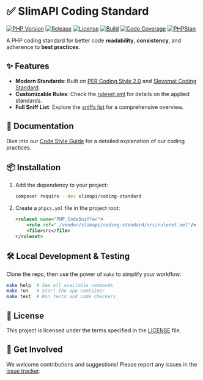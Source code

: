 # ✅ SlimAPI Coding Standard
[![PHP Version][img-php-version]][link-packagist]
[![Release][img-release]][link-release]
[![License][img-license]][link-license]
[![Build][img-build]][link-build]
[![Code Coverage][img-coverage]][link-coverage]
[![PHPStan][img-phpstan]][link-phpstan]

A PHP coding standard for better code **readability**, **consistency**, and adherence to **best practices**.

## ✨ Features

- **Modern Standards**: Built on [PER Coding Style 2.0][link-per] and [Slevomat Coding Standard][link-slevomat-coding-standard].
- **Customizable Rules**: Check the [ruleset.xml](src/ruleset.xml) for details on the applied standards.
- **Full Sniff List**: Explore the [sniffs list](SNIFFS.txt) for a comprehensive overview.

## 📘 Documentation

Dive into our [Code Style Guide](STANDARD.md) for a detailed explanation of our coding practices.

## 📦 Installation

1. Add the dependency to your project:
    ```bash
    composer require --dev slimapi/coding-standard
    ```
2. Create a `phpcs.yml` file in the project root:
    ```xml
    <ruleset name="PHP_CodeSniffer">
        <rule ref="./vendor/slimapi/coding-standard/src/ruleset.xml"/>
        <file>src</file>
    </ruleset>
    ```

## 🛠️ Local Development & Testing
Clone the repo, then use the power of `make` to simplify your workflow:

```bash
make help  # See all available commands
make run   # Start the app container
make test  # Run tests and code checkers
```


## 📜 License

This project is licensed under the terms specified in the [LICENSE][link-license] file.

## 🌟 Get Involved

We welcome contributions and suggestions! Please report any issues in the [issue tracker][link-issue-tracker].

[link-build]: https://github.com/slimapi/coding-standard/actions
[link-coverage]: https://codecov.io/gh/slimapi/coding-standard
[link-issue-tracker]: https://github.com/slimapi/coding-standard/issues
[link-license]: LICENSE.md
[link-packagist]: https://packagist.org/packages/slimapi/coding-standard
[link-phpstan]: phpstan.neon
[link-per]: https://www.php-fig.org/per/coding-style/
[link-release]: https://github.com/slimapi/coding-standard/tags
[link-slevomat-coding-standard]: https://github.com/slevomat/coding-standard/tree/master/SlevomatCodingStandard/Sniffs

[img-build]: https://img.shields.io/github/actions/workflow/status/slimapi/coding-standard/ci.yaml?branch=master&style=flat-square&label=Build
[img-coverage]: https://img.shields.io/codecov/c/github/slimapi/coding-standard/master?style=flat-square&label=Coverage
[img-license]: https://img.shields.io/github/license/slimapi/coding-standard?style=flat-square&label=License&color=blue
[img-php-version]: https://img.shields.io/packagist/dependency-v/slimapi/coding-standard/php?label=PHP&style=flat-square
[img-phpstan]: https://img.shields.io/badge/style-%209%20%28strict%29-brightgreen.svg?&label=PHPStan&style=flat-square
[img-release]: https://img.shields.io/github/v/tag/slimapi/coding-standard.svg?label=Release&style=flat-square
